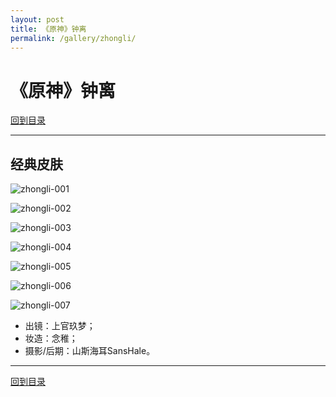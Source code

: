 ```yaml
---
layout: post
title: 《原神》钟离
permalink: /gallery/zhongli/
---
```


# 《原神》钟离

[回到目录](../)

---

## 经典皮肤

![zhongli-001](zhongli/classic/zhongli-001.jpg)

![zhongli-002](zhongli/classic/zhongli-002.jpg)

![zhongli-003](zhongli/classic/zhongli-003.jpg)

![zhongli-004](zhongli/classic/zhongli-004.jpg)

![zhongli-005](zhongli/classic/zhongli-005.jpg)

![zhongli-006](zhongli/classic/zhongli-006.jpg)

![zhongli-007](zhongli/classic/zhongli-007.jpg)

- 出镜：上官玖梦；
- 妆造：念稚；
- 摄影/后期：山斯海耳SansHale。

---

[回到目录](../)